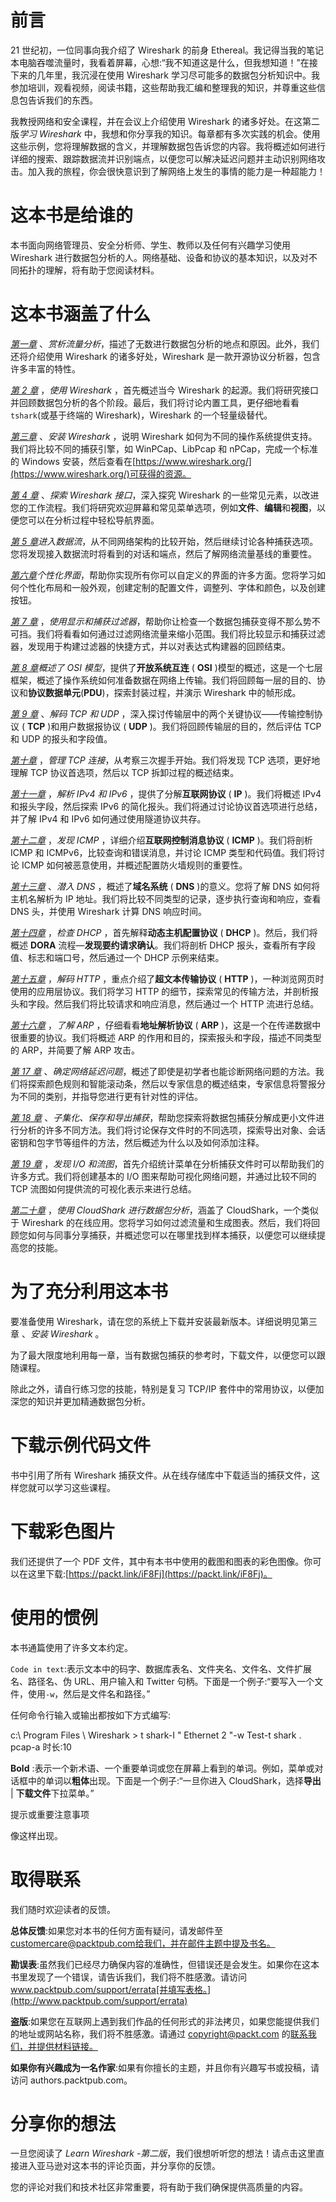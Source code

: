 # 前言

21 世纪初，一位同事向我介绍了 Wireshark 的前身 Ethereal。我记得当我的笔记本电脑吞噬流量时，我看着屏幕，心想:“我不知道这是什么，但我想知道！”在接下来的几年里，我沉浸在使用 Wireshark 学习尽可能多的数据包分析知识中。我参加培训，观看视频，阅读书籍，这些帮助我汇编和整理我的知识，并尊重这些信息包告诉我们的东西。

我教授网络和安全课程，并在会议上介绍使用 Wireshark 的诸多好处。在这第二版*学习 Wireshark* 中，我想和你分享我的知识。每章都有多次实践的机会。使用这些示例，您将理解数据的含义，并理解数据包告诉您的内容。我将概述如何进行详细的搜索、跟踪数据流并识别端点，以便您可以解决延迟问题并主动识别网络攻击。加入我的旅程，你会很快意识到了解网络上发生的事情的能力是一种超能力！

# 这本书是给谁的

本书面向网络管理员、安全分析师、学生、教师以及任何有兴趣学习使用 Wireshark 进行数据包分析的人。网络基础、设备和协议的基本知识，以及对不同拓扑的理解，将有助于您阅读材料。

# 这本书涵盖了什么

[*第一章*](B18389_01_ePub.xhtml#_idTextAnchor015) 、*赏析流量分析*，描述了无数进行数据包分析的地点和原因。此外，我们还将介绍使用 Wireshark 的诸多好处，Wireshark 是一款开源协议分析器，包含许多丰富的特性。

[*第 2 章*](B18389_02_ePub.xhtml#_idTextAnchor036) ，*使用 Wireshark* ，首先概述当今 Wireshark 的起源。我们将研究接口并回顾数据包分析的各个阶段。最后，我们将讨论内置工具，更仔细地看看`tshark`(或基于终端的 Wireshark)，Wireshark 的一个轻量级替代。

[*第三章*](B18389_03_ePub.xhtml#_idTextAnchor054) 、*安装 Wireshark* ，说明 Wireshark 如何为不同的操作系统提供支持。我们将比较不同的捕获引擎，如 WinPCap、LibPcap 和 nPCap，完成一个标准的 Windows 安装，然后查看在[https://www.wireshark.org/](https://www.wireshark.org/)可获得的资源。

[*第 4 章*](B18389_04_ePub.xhtml#_idTextAnchor077) 、*探索 Wireshark 接口*，深入探究 Wireshark 的一些常见元素，以改进您的工作流程。我们将研究欢迎屏幕和常见菜单选项，例如**文件**、**编辑**和**视图**，以便您可以在分析过程中轻松导航界面。

[*第 5 章*](B18389_05_ePub.xhtml#_idTextAnchor100)*进入数据流*，从不同网络架构的比较开始，然后继续讨论各种捕获选项。您将发现接入数据流时将看到的对话和端点，然后了解网络流量基线的重要性。

[*第六章*](B18389_06_ePub.xhtml#_idTextAnchor117)*个性化界面*，帮助你实现所有你可以自定义的界面的许多方面。您将学习如何个性化布局和一般外观，创建定制的配置文件，调整列、字体和颜色，以及创建按钮。

[*第 7 章*](B18389_07_ePub.xhtml#_idTextAnchor135) ，*使用显示和捕获过滤器*，帮助你让检查一个数据包捕获变得不那么势不可挡。我们将看看如何通过过滤网络流量来缩小范围。我们将比较显示和捕获过滤器，发现用于构建过滤器的快捷方式，并以对表达式构建器的回顾结束。

[*第 8 章*](B18389_08_ePub.xhtml#_idTextAnchor153)*概述了 OSI 模型*，提供了**开放系统互连** ( **OSI** )模型的概述，这是一个七层框架，概述了操作系统如何准备数据在网络上传输。我们将回顾每一层的目的、协议和**协议数据单元**(**PDU**)，探索封装过程，并演示 Wireshark 中的帧形成。

[*第 9 章*](B18389_09_ePub.xhtml#_idTextAnchor175) 、*解码 TCP 和 UDP* ，深入探讨传输层中的两个关键协议——传输控制协议 ( **TCP** )和用户数据报协议 ( **UDP** )。我们将回顾传输层的目的，然后评估 TCP 和 UDP 的报头和字段值。

[*第十章*](B18389_10_ePub.xhtml#_idTextAnchor194) ，*管理 TCP 连接*，从考察三次握手开始。我们将发现 TCP 选项，更好地理解 TCP 协议首选项，然后以 TCP 拆卸过程的概述结束。

[*第十一章*](B18389_11_ePub.xhtml#_idTextAnchor211) ，*解析 IPv4 和 IPv6* ，提供了分解**互联网协议** ( **IP** )。我们将概述 IPv4 和报头字段，然后探索 IPv6 的简化报头。我们将通过讨论协议首选项进行总结，并了解 IPv4 和 IPv6 如何通过使用隧道协议共存。

[*第十二章*](B18389_12_ePub.xhtml#_idTextAnchor226) ，*发现 ICMP* ，详细介绍**互联网控制消息协议** ( **ICMP** )。我们将剖析 ICMP 和 ICMPv6，比较查询和错误消息，并讨论 ICMP 类型和代码值。我们将讨论 ICMP 如何被恶意使用，并概述配置防火墙规则的重要性。

[*第十三章*](B18389_13_ePub.xhtml#_idTextAnchor248) 、*潜入 DNS* ，概述了**域名系统** ( **DNS** )的意义。您将了解 DNS 如何将主机名解析为 IP 地址。我们将比较不同类型的记录，逐步执行查询和响应，查看 DNS 头，并使用 Wireshark 计算 DNS 响应时间。

[*第十四章*](B18389_14_ePub.xhtml#_idTextAnchor270) ，*检查 DHCP* ，首先解释**动态主机配置协议** ( **DHCP** )。然后，我们将概述 **DORA** 流程—**发现要约请求确认**。我们将剖析 DHCP 报头，查看所有字段值、标志和端口号，然后通过一个 DHCP 示例来结束。

[*第十五章*](B18389_15_ePub.xhtml#_idTextAnchor298) ，*解码 HTTP* ，重点介绍了**超文本传输协议** ( **HTTP** )，一种浏览网页时使用的应用层协议。我们将学习 HTTP 的细节，探索常见的传输方法，并剖析报头和字段。然后我们将比较请求和响应消息，然后通过一个 HTTP 流进行总结。

[*第十六章*](B18389_16_ePub.xhtml#_idTextAnchor323) ，*了解 ARP* ，仔细看看**地址解析协议** ( **ARP** )，这是一个在传递数据中很重要的协议。我们将概述 ARP 的作用和目的，探索报头和字段，描述不同类型的 ARP，并简要了解 ARP 攻击。

[*第 17 章*](B18389_17_ePub.xhtml#_idTextAnchor345) 、*确定网络延迟问题*，概述了即使是初学者也能诊断网络问题的方法。我们将探索颜色规则和智能滚动条，然后以专家信息的概述结束，专家信息将警报分为不同的类别，并指导您进行更有针对性的评估。

[*第 18 章*](B18389_18_ePub.xhtml#_idTextAnchor360) 、*子集化、保存和导出捕获*，帮助您探索将数据包捕获分解成更小文件进行分析的许多不同方法。我们将讨论保存文件时的不同选项，探索导出对象、会话密钥和包字节等组件的方法，然后概述为什么以及如何添加注释。

[*第 19 章*](B18389_19_ePub.xhtml#_idTextAnchor377) ，*发现 I/O 和流图*，首先介绍统计菜单在分析捕获文件时可以帮助我们的许多方式。我们将创建基本的 I/O 图来帮助可视化网络问题，并通过比较不同的 TCP 流图如何提供流的可视化表示来进行总结。

[*第二十章*](B18389_20_ePub.xhtml#_idTextAnchor401) ，*使用 CloudShark 进行数据包分析*，涵盖了 CloudShark，一个类似于 Wireshark 的在线应用。您将学习如何过滤流量和生成图表。然后，我们将回顾您如何与同事分享捕获，并概述您可以在哪里找到样本捕获，以便您可以继续提高您的技能。

# 为了充分利用这本书

要准备使用 Wireshark，请在您的系统上下载并安装最新版本。详细说明见第三章 、*安装 Wireshark* 。

为了最大限度地利用每一章，当有数据包捕获的参考时，下载文件，以便您可以跟随课程。

除此之外，请自行练习您的技能，特别是复习 TCP/IP 套件中的常用协议，以便加深您的知识并更加精通数据包分析。

# 下载示例代码文件

书中引用了所有 Wireshark 捕获文件。从在线存储库中下载适当的捕获文件，这样您就可以学习这些课程。

# 下载彩色图片

我们还提供了一个 PDF 文件，其中有本书中使用的截图和图表的彩色图像。你可以在这里下载:[https://packt.link/iF8Fj](https://packt.link/iF8Fj)。

# 使用的惯例

本书通篇使用了许多文本约定。

`Code in text`:表示文本中的码字、数据库表名、文件夹名、文件名、文件扩展名、路径名、伪 URL、用户输入和 Twitter 句柄。下面是一个例子:“要写入一个文件，使用`-w`，然后是文件名和路径。”

任何命令行输入或输出都按如下方式编写:

c:\ Program Files \ Wireshark > t shark-I " Ethernet 2 "-w Test-t shark . pcap-a 时长:10

**Bold** :表示一个新术语、一个重要单词或您在屏幕上看到的单词。例如，菜单或对话框中的单词以**粗体**出现。下面是一个例子:“一旦你进入 CloudShark，选择**导出** | **下载文件**下拉菜单。”

提示或重要注意事项

像这样出现。

# 取得联系

我们随时欢迎读者的反馈。

**总体反馈**:如果您对本书的任何方面有疑问，请发邮件至 customercare@packtpub.com[给我们，并在邮件主题中提及书名。](mailto:customercare@packtpub.com)

**勘误表**:虽然我们已经尽力确保内容的准确性，但错误还是会发生。如果你在这本书里发现了一个错误，请告诉我们，我们将不胜感激。请访问 www.packtpub.com/support/errata[并填写表格。](http://www.packtpub.com/support/errata)

**盗版**:如果您在互联网上遇到我们作品的任何形式的非法拷贝，如果您能提供我们的地址或网站名称，我们将不胜感激。请通过 copyright@packt.com 的[联系我们，并提供材料链接。](mailto:copyright@packt.com)

**如果你有兴趣成为一名作家**:如果有你擅长的主题，并且你有兴趣写书或投稿，请访问 authors.packtpub.com。

# 分享你的想法

一旦您阅读了 *Learn Wireshark -第二版*，我们很想听听您的想法！请点击这里直接进入亚马逊对这本书的评论页面，并分享你的反馈。

您的评论对我们和技术社区非常重要，将有助于我们确保提供高质量的内容。